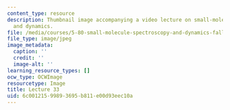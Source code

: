 ```yaml
---
content_type: resource
description: Thumbnail image accompanying a video lecture on small-molecule spectroscopy
  and dynamics.
file: /media/courses/5-80-small-molecule-spectroscopy-and-dynamics-fall-2008/6c00121599893695b811e00d93eec10a_mit5_80f08lec33_th.jpg
file_type: image/jpeg
image_metadata:
  caption: ''
  credit: ''
  image-alt: ''
learning_resource_types: []
ocw_type: OCWImage
resourcetype: Image
title: Lecture 33
uid: 6c001215-9989-3695-b811-e00d93eec10a
---
```

